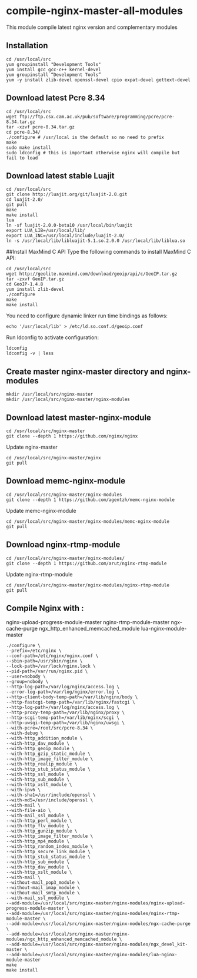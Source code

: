compile-nginx-master-all-modules
================================

This module compile latest nginx version and complementary modules


## Installation

    cd /usr/local/src
    yum groupinstall "Development Tools"
    yum install gcc gcc-c++ kernel-devel
    yum groupinstall “Development Tools”
    yum -y install zlib-devel openssl-devel cpio expat-devel gettext-devel
    
## Download latest Pcre 8.34

    cd /usr/local/src
    wget ftp://ftp.csx.cam.ac.uk/pub/software/programming/pcre/pcre-8.34.tar.gz
    tar -xzvf pcre-8.34.tar.gz
    cd pcre-8.34/
    ./configure # /usr/local is the default so no need to prefix
    make
    sudo make install
    sudo ldconfig # this is important otherwise nginx will compile but fail to load
    
## Download latest stable Luajit

    cd /usr/local/src
    git clone http://luajit.org/git/luajit-2.0.git
    cd luajit-2.0/
    git pull
    make
    make install
    lua
    ln -sf luajit-2.0.0-beta10 /usr/local/bin/luajit
    export LUA_LIB=/usr/local/lib/
    export LUA_INC=/usr/local/include/luajit-2.0/
    ln -s /usr/local/lib/libluajit-5.1.so.2.0.0 /usr/local/lib/liblua.so
    
##Install MaxMind C API
Type the following commands to install MaxMind C API:

    cd /usr/local/src
    wget http://geolite.maxmind.com/download/geoip/api/c/GeoIP.tar.gz
    tar -zxvf GeoIP.tar.gz
    cd GeoIP-1.4.8
    yum install zlib-devel
    ./configure
    make
    make install

You need to configure dynamic linker run time bindings as follows:

    echo '/usr/local/lib' > /etc/ld.so.conf.d/geoip.conf

Run ldconfig to activate configuration:

    ldconfig
    ldconfig -v | less

## Create master nginx-master directory and nginx-modules

    mkdir /usr/local/src/nginx-master
    mkdir /usr/local/src/nginx-master/nginx-modules
    
## Download latest master-nginx-module

    cd /usr/local/src/nginx-master
    git clone --depth 1 https://github.com/nginx/nginx
    
Update nginx-master

    cd /usr/local/src/nginx-master/nginx
    git pull

## Download memc-nginx-module

    cd /usr/local/src/nginx-master/nginx-modules
    git clone --depth 1 https://github.com/agentzh/memc-nginx-module
    
Update memc-nginx-module

    cd /usr/local/src/nginx-master/nginx-modules/memc-nginx-module
    git pull

## Download nginx-rtmp-module

    cd /usr/local/src/nginx-master/nginx-modules/
    git clone --depth 1 https://github.com/arut/nginx-rtmp-module
    
Update nginx-rtmp-module
    
    cd /usr/local/src/nginx-master/nginx-modules/nginx-rtmp-module
    git pull




## Compile Nginx with :
nginx-upload-progress-module-master
nginx-rtmp-module-master
ngx-cache-purge
ngx_http_enhanced_memcached_module
lua-nginx-module-master

    ./configure \
    --prefix=/etc/nginx \
    --conf-path=/etc/nginx/nginx.conf \
    --sbin-path=/usr/sbin/nginx \
    --lock-path=/var/lock/nginx.lock \
    --pid-path=/var/run/nginx.pid \
    --user=nobody \
    --group=nobody \
    --http-log-path=/var/log/nginx/access.log \
    --error-log-path=/var/log/nginx/error.log \
    --http-client-body-temp-path=/var/lib/nginx/body \
    --http-fastcgi-temp-path=/var/lib/nginx/fastcgi \
    --http-log-path=/var/log/nginx/access.log \
    --http-proxy-temp-path=/var/lib/nginx/proxy \
    --http-scgi-temp-path=/var/lib/nginx/scgi \
    --http-uwsgi-temp-path=/var/lib/nginx/uwsgi \
    --with-pcre=/root/src/pcre-8.34 \
    --with-debug \
    --with-http_addition_module \
    --with-http_dav_module \
    --with-http_geoip_module \
    --with-http_gzip_static_module \
    --with-http_image_filter_module \
    --with-http_realip_module \
    --with-http_stub_status_module \
    --with-http_ssl_module \
    --with-http_sub_module \
    --with-http_xslt_module \
    --with-ipv6 \
    --with-sha1=/usr/include/openssl \
    --with-md5=/usr/include/openssl \
    --with-mail \
    --with-file-aio \
    --with-mail_ssl_module \
    --with-http_perl_module \
    --with-http_flv_module \
    --with-http_gunzip_module \
    --with-http_image_filter_module \
    --with-http_mp4_module \
    --with-http_random_index_module \
    --with-http_secure_link_module \
    --with-http_stub_status_module \
    --with-http_sub_module \
    --with-http_dav_module \
    --with-http_xslt_module \
    --with-mail \
    --without-mail_pop3_module \
    --without-mail_imap_module \
    --without-mail_smtp_module \
    --with-mail_ssl_module \
    --add-module=/usr/local/src/nginx-master/nginx-modules/nginx-upload-progress-module-master \
    --add-module=/usr/local/src/nginx-master/nginx-modules/nginx-rtmp-module-master \
    --add-module=/usr/local/src/nginx-master/nginx-modules/ngx-cache-purge \
    --add-module=/usr/local/src/nginx-master/nginx-modules/ngx_http_enhanced_memcached_module \
    --add-module=/usr/local/src/nginx-master/nginx-modules/ngx_devel_kit-master \
    --add-module=/usr/local/src/nginx-master/nginx-modules/lua-nginx-module-master
    make
    make install

